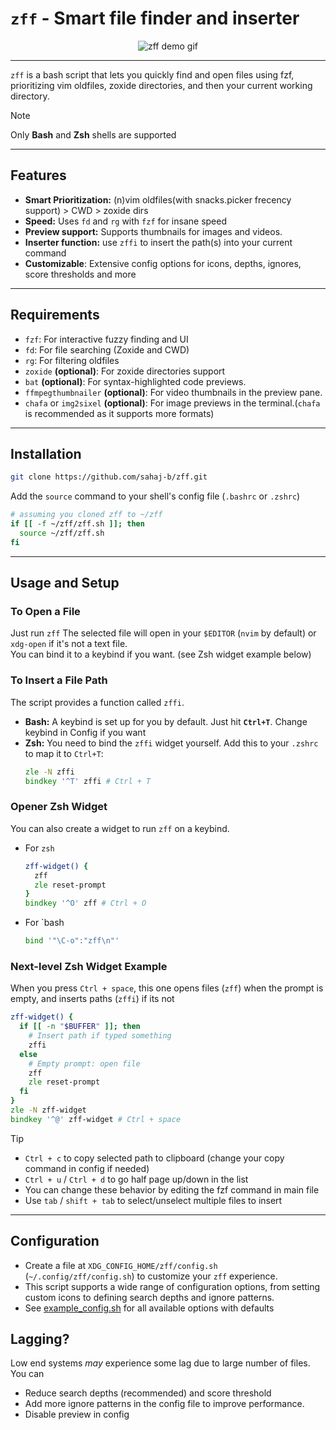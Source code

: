# `zff` - Smart file finder and inserter

<div align="center">
  <img src="demo.gif" alt="zff demo gif"/>
</div>

---

`zff` is a bash script that lets you quickly find and open files using fzf, prioritizing vim oldfiles, zoxide directories, and then your current working directory.

> [!NOTE]
> Only **Bash** and **Zsh** shells are supported

-----

## Features
- **Smart Prioritization:** (n)vim oldfiles(with snacks.picker frecency support) > CWD > zoxide dirs
- **Speed:** Uses `fd` and `rg` with `fzf` for insane speed
- **Preview support:** Supports thumbnails for images and videos.
- **Inserter function:** use `zffi` to insert the path(s) into your current command
- **Customizable**: Extensive config options for icons, depths, ignores, score thresholds and more

-----

## Requirements
  - `fzf`: For interactive fuzzy finding and UI
  - `fd`: For file searching (Zoxide and CWD)
  - `rg`: For filtering oldfiles
  - `zoxide` **(optional)**: For zoxide directories support
  - `bat` **(optional)**: For syntax-highlighted code previews.
  - `ffmpegthumbnailer` **(optional)**: For video thumbnails in the preview pane.
  - `chafa` or `img2sixel` **(optional)**: For image previews in the terminal.(`chafa` is recommended as it supports more formats)

-----

## Installation
```bash
git clone https://github.com/sahaj-b/zff.git
```
Add the `source` command to your shell's config file (`.bashrc` or `.zshrc`)
```sh
# assuming you cloned zff to ~/zff
if [[ -f ~/zff/zff.sh ]]; then
  source ~/zff/zff.sh
fi
```
-----

## Usage and Setup

### To Open a File
Just run `zff`
The selected file will open in your `$EDITOR` (`nvim` by default) or `xdg-open` if it's not a text file.  
You can bind it to a keybind if you want. (see Zsh widget example below)

### To Insert a File Path
The script provides a function called `zffi`.
  * **Bash:** A keybind is set up for you by default. Just hit **`Ctrl+T`**. Change keybind in Config if you want
  * **Zsh:** You need to bind the `zffi` widget yourself. Add this to your `.zshrc` to map it to `Ctrl+T`:
     ```zsh
     zle -N zffi
     bindkey '^T' zffi # Ctrl + T
     ```

### Opener Zsh Widget
You can also create a widget to run `zff` on a keybind.
- For `zsh`
  ```zsh
  zff-widget() {
    zff
    zle reset-prompt
  }
  bindkey '^O' zff # Ctrl + O
  ```
- For `bash
  ```bash
  bind '"\C-o":"zff\n"'
  ```

### Next-level Zsh Widget Example
When you press `Ctrl + space`, this one opens files (`zff`) when the prompt is empty, and inserts paths (`zffi`) if its not 
```zsh
zff-widget() {
  if [[ -n "$BUFFER" ]]; then
    # Insert path if typed something
    zffi
  else
    # Empty prompt: open file
    zff
    zle reset-prompt
  fi
}
zle -N zff-widget
bindkey '^@' zff-widget # Ctrl + space
```

> [!TIP]
> - `Ctrl + c` to copy selected path to clipboard (change your copy command in config if needed)
> - `Ctrl + u` / `Ctrl + d` to go half page up/down in the list
> - You can change these behavior by editing the fzf command in main file
> - Use `tab` / `shift + tab` to select/unselect multiple files to insert

-----

## Configuration

- Create a file at `XDG_CONFIG_HOME/zff/config.sh` (`~/.config/zff/config.sh`) to customize your `zff` experience.
- This script supports a wide range of configuration options, from setting custom icons to defining search depths and ignore patterns.
- See [example_config.sh](example_config.sh) for all available options with defaults

## Lagging?
Low end systems *may* experience some lag due to large number of files. You can
- Reduce search depths (recommended) and score threshold
- Add more ignore patterns in the config file to improve performance.
- Disable preview in config
